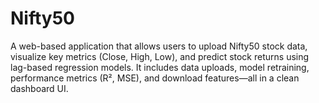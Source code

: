 # Nifty50
A web-based application that allows users to upload Nifty50 stock data, visualize key metrics (Close, High, Low), and predict stock returns using lag-based regression models. It includes data uploads, model retraining, performance metrics (R², MSE), and download features—all in a clean dashboard UI.
